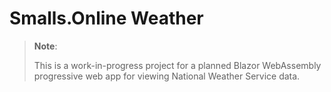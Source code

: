 ﻿# Smalls.Online Weather

> **Note**:
>  
> This is a work-in-progress project for a planned Blazor WebAssembly progressive web app for viewing National Weather Service data.
